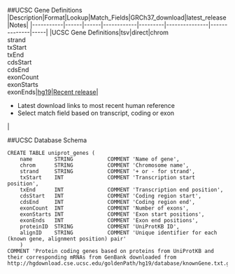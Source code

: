 ##UCSC Gene Definitions
|Description|Format|Lookup|Match_Fields|GRCh37_download|latest_release|Notes|
|-----------|------|------|------------|---------|---------------|--------------|-----|
|UCSC Gene Definitions|tsv|direct|chrom<br>strand<br>txStart<br>txEnd<br>cdsStart<br>cdsEnd<br>exonCount<br>exonStarts<br>exonEnds|[hg19](http://hgdownload.cse.ucsc.edu/goldenPath/hg19/database/knownGene.txt.gz)|[Recent release](http://hgdownload.cse.ucsc.edu/goldenPath/currentGenomes/Homo_sapiens/database/knownGene.txt.gz)|<ul><li>Latest download links to most recent human reference</li><li>Select match field based on transcript, coding or exon</li></ul>|

##UCSC Database Schema
```Mysql
CREATE TABLE uniprot_genes (
    name       STRING           COMMENT 'Name of gene',
    chrom      STRING           COMMENT 'Chromosome name',
    strand     STRING           COMMENT '+ or - for strand',
    txStart    INT              COMMENT 'Transcription start position',
    txEnd      INT              COMMENT 'Transcription end position',
    cdsStart   INT              COMMENT 'Coding region start',
    cdsEnd     INT              COMMENT 'Coding region end',
    exonCount  INT              COMMENT 'Number of exons',
    exonStarts INT              COMMENT 'Exon start positions',
    exonEnds   INT              COMMENT 'Exon end positions',
    proteinID  STRING           COMMENT 'UniProtKB ID',
    alignID    STRING           COMMENT 'Unique identifier for each (known gene, alignment position) pair'
    )
COMMENT 'Protein coding genes based on proteins from UniProtKB and their corresponding mRNAs from GenBank downloaded from http://hgdownload.cse.ucsc.edu/goldenPath/hg19/database/knownGene.txt.gz'```
						    
